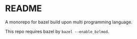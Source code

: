 # README

A monorepo for bazel build upon multi programming language.

This repo requires bazel by `bazel --enable_bzlmod`.
